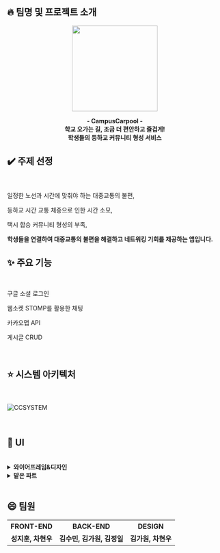 
## :fire: 팀명 및 프로젝트 소개
<p align="center">
  <img width="200" src="https://github.com/user-attachments/assets/881fb19d-8763-448a-8c2e-67f5da9932b1">
</p>


<p align="center">


  <strong>
    - CampusCarpool -
    <br>
    학교 오가는 길, 조금 더 편안하고 즐겁게!
    <br>
    학생들의 등하교 커뮤니티 형성 서비스
    
  </strong>
</p>



## :heavy_check_mark: 주제 선정
<br>

일정한 노선과 시간에 맞춰야 하는 대중교통의 불편,

등하교 시간 교통 체증으로 인한 시간 소모,

택시 합승 커뮤니티 형성의 부족,

<strong>
학생들을 연결하여 대중교통의 불편을 해결하고 네트워킹 기회를 제공하는 앱입니다.
</strong>

<br>

## ✨ 주요 기능
<br>

구글 소셜 로그인

웹소켓 STOMP를 활용한 채팅

카카오맵 API

게시글 CRUD


<br>

## :star: 시스템 아키텍처
<br>

![CCSYSTEM](https://github.com/user-attachments/assets/9438e2fd-ef48-4fcb-82ec-8752a52c51ab)

<br>

## :yellow_heart: UI
<br>

<details>
  <summary><b>와이어프레임&디자인</b></summary>
  <div markdown="1">
  <div align="center">

  </div>
  </div>
</details>
<details>
  <summary><b>맡은 파트</b></summary>
  <div markdown="1">

  </div>
</details>

<br>

## :smile: 팀원
<table>
  <tr> 
    <th align='center'><strong>FRONT-END</strong></th> 
    <th align='center'><strong>BACK-END</strong></th> 
    <th align='center'><strong>DESIGN</strong></th> 
  </tr>
  <tr> 
    <td align='center'><strong>성지훈, 차현우</strong></td> 
    <td align='center'><strong>김수민, 김가원, 김정일</strong></td> 
    <td align='center'><strong>김가원, 차현우</strong></td> 
  </tr>
</table>
